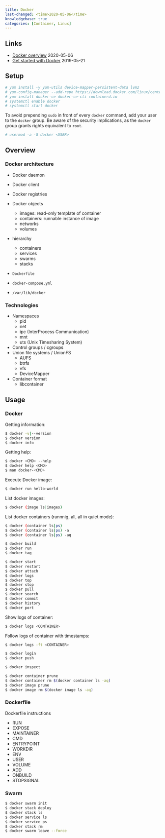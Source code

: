 ```yaml
---
title: Docker
last-changed: <time>2020-05-06</time>
knowledgebase: true
categories: [Container, Linux]
---
```

## Links

* [Docker overview](https://docs.docker.com/get-started/docker-overview) <time>2020-05-06</time>
* [Get started with Docker](https://docs.docker.com/get-started) <time>2019-05-21</time>

## Setup

```sh
# yum install -y yum-utils device-mapper-persistent-data lvm2
# yum-config-manager --add-repo https://download.docker.com/linux/centos/docker-ce.repo
# yum install docker-ce docker-ce-cli containerd.io
# systemctl enable docker
# systemctl start docker
```

To avoid prepending `sudo` in front of every `docker` command, add your user to
the `docker` group. Be aware of the security implications, as the `docker`
group grants rights equivalent to `root`.

```sh
# usermod -a -G docker <USER>
```

## Overview

### Docker architecture

* Docker daemon
* Docker client
* Docker registries
* Docker objects
  - images: read-only template of container
  - containers: runnable instance of image
  - networks
  - volumes
* hierarchy
  - containers
  - services
  - swarms
  - stacks

* `Dockerfile`
* `docker-compose.yml`
* `/var/lib/docker`

### Technologies

* Namespaces
  - pid
  - net
  - ipc (InterProcess Communication)
  - mnt
  - uts (Unix Timesharing System)
* Control groups / cgroups
* Union file systems / UnionFS
  - AUFS
  - btrfs
  - vfs
  - DeviceMapper
* Container format
  - libcontainer

## Usage

### Docker

Getting information:

```sh
$ docker -v|--version
$ docker version
$ docker info
```

Getting help:

```sh
$ docker <CMD> --help
$ docker help <CMD>
$ man docker-<CMD>
```

Execute Docker image:

```sh
$ docker run hello-world
```

List docker images:

```sh
$ docker (image ls|images)
```

List docker containers (runnnig, all, all in quiet mode):

```sh
$ docker (container ls|ps)
$ docker (container ls|ps) -a
$ docker (container ls|ps) -aq
```

```sh
$ docker build
$ docker run
$ docker tag
```

```sh
$ docker start
$ docker restart
$ docker attach
$ docker logs
$ docker top
$ docker stop
$ docker pull
$ docker search
$ docker commit
$ docker history
$ docker port
```

Show logs of container:

```sh
$ docker logs <CONTAINER>
```

Follow logs of container with timestamps:

```sh
$ docker logs -ft <CONTAINER>
```

```sh
$ docker login
$ docker push
```

```sh
$ docker inspect
```

```sh
$ docker container prune
$ docker container rm $(docker container ls -aq)
$ docker image prune
$ docker image rm $(docker image ls -aq)
```

### Dockerfile

Dockerfile instructions

* RUN
* EXPOSE
* MAINTAINER
* CMD
* ENTRYPOINT
* WORKDIR
* ENV
* USER
* VOLUME
* ADD
* ONBUILD
* STOPSIGNAL

### Swarm

```sh
$ docker swarm init
$ docker stack deploy
$ docker stack ls
$ docker service ls
$ docker service ps
$ docker stack rm
$ docker swarm leave --force
```
